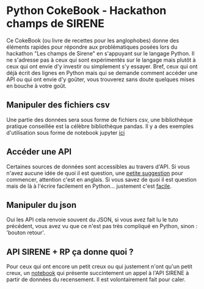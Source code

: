 # Python CokeBook - Hackathon champs de SIRENE

Ce CokeBook (ou livre de recettes pour les anglophobes) donne des éléments rapides pour répondre aux problématiques posées lors du hackathon "Les champs de Sirene" en s'appuyant sur le langage Python.
Il ne s'adresse pas à ceux qui sont expérimentés sur le langage mais plutôt à ceux qui ont envie d'y investir ou simplement s'y essayer.
Bref, ceux qui ont déjà écrit des lignes en Python mais qui se demande comment accéder une API ou qui ont envie d'y goûter, vous trouverez sans doute quelques mises en bouche à votre goût.

## Manipuler des fichiers csv
Une partie des données sera sous forme de fichiers csv, une bibliothèque pratique conseillée est la célèbre bibliothèque pandas.
Il y a des exemples d'utilisation sous forme de notebook jupyter  [ici](https://github.com/SSP-Lab/Hackathon-2018/blob/master/Données/tuto%20ouverture%20des%20données/python-jupyter-tuto-csv.ipynb)

## Accéder une API
Certaines sources de données sont accessibles au travers d'API.
Si vous n'avez aucune idée de quoi il est question, une [petite suggestion](https://www.dataquest.io/blog/python-api-tutorial/) pour commencer, attention c'est en anglais.
Si vous savez de quoi il est question mais de là à l'écrire facilement en Python... justement c'est [facile](https://github.com/SSP-Lab/Hackathon-2018/blob/master/Outils/API%20Sirene/python-jupyter-tuto-api-sirene.ipynb ).

## Manipuler du json
Oui les API cela renvoie souvent du JSON, si vous avez fait lu le tuto précédent, vous avez vu que ce n'est pas très compliqué en Python, sinon : 'bouton retour'.

## API SIRENE + RP ça donne quoi ?
Pour ceux qui ont encore un petit creux ou qui justement n'ont qu'un petit creux, un [notebook](https://github.com/SSP-Lab/Hackathon-2018/blob/master/Outils/API%20Sirene/python-jupyter-demo-rp-sirene.ipynb) qui présente succintement un appel à l'API SIRENE à partir de données du recensement. Il est volontairement fait pour caler.
